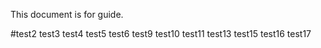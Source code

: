 This document is for guide.

#test2
test3
test4
test5
test6
test9
test10
test11
test13
test15
test16
test17